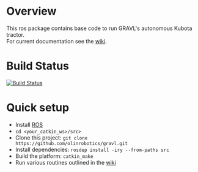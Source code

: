 # Overview

This ros package contains base code to run GRAVL's autonomous Kubota tractor. <br/>
For current documentation see the [wiki](https://github.com/olinrobotics/Tractor/wiki).

# Build Status
[![Build Status](https://travis-ci.org/olinrobotics/gravl.svg?branch=master)](https://travis-ci.org/olinrobotics/gravl)


# Quick setup

- Install [ROS](http://wiki.ros.org/)
- `cd <your_catkin_ws>/src>`
- Clone this project: `git clone https://github.com/olinrobotics/gravl.git`
- Install dependencies: `rosdep install -iry --from-paths src`
- Build the platform: `catkin_make`
- Run various routines outlined in the [wiki](https://github.com/olinrobotics/Tractor/wiki)
